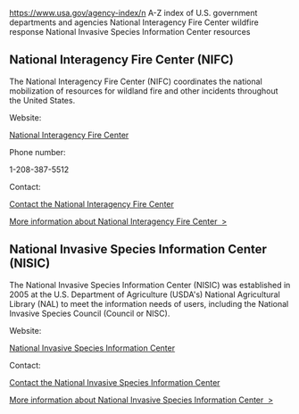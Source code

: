 

https://www.usa.gov/agency-index/n
A-Z index of U.S. government departments and agencies
National Interagency Fire Center wildfire response
National Invasive Species Information Center resources

National Interagency Fire Center (NIFC)
---------------------------------------

The National Interagency Fire Center (NIFC) coordinates the national mobilization of resources for wildland fire and other incidents throughout the United States.

Website:

[National Interagency Fire Center](https://www.nifc.gov/)

Phone number:

1-208-387-5512

Contact:

[Contact the National Interagency Fire Center](https://www.nifc.gov/contact-us)

[More information about National Interagency Fire Center  >](https://www.usa.gov/agencies/national-interagency-fire-center)

National Invasive Species Information Center (NISIC)
----------------------------------------------------

The National Invasive Species Information Center (NISIC) was established in 2005 at the U.S. Department of Agriculture (USDA's) National Agricultural Library (NAL) to meet the information needs of users, including the National Invasive Species Council (Council or NISC).

Website:

[National Invasive Species Information Center](https://www.invasivespeciesinfo.gov/)

Contact:

[Contact the National Invasive Species Information Center](https://www.invasivespeciesinfo.gov/contact-us)

[More information about National Invasive Species Information Center  >](https://www.usa.gov/agencies/national-invasive-species-information-center)
